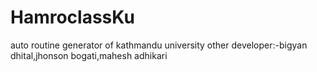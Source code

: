 # HamroclassKu
auto routine generator of kathmandu university
other developer:-bigyan dhital,jhonson bogati,mahesh adhikari
